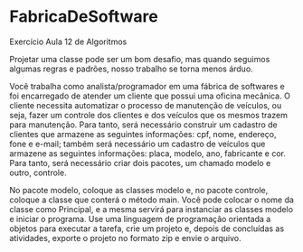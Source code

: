 # FabricaDeSoftware
Exercício Aula 12 de Algoritmos

Projetar uma classe pode ser um bom desafio, mas quando seguimos algumas regras e padrões, nosso trabalho se torna menos árduo.

Você trabalha como analista/programador em uma fábrica de softwares e foi encarregado de atender um cliente que possui uma oficina mecânica. O cliente necessita automatizar o processo de manutenção de veículos, ou seja, fazer um controle dos clientes e dos veículos que os mesmos trazem para manutenção. Para tanto, será necessário construir um cadastro de clientes que armazene as seguintes informações: cpf, nome, endereço, fone e e-mail; também será necessário um cadastro de veículos que armazene as seguintes informações: placa, modelo, ano, fabricante e cor. Para tanto, será necessário criar dois pacotes, um chamado modelo e outro, controle.

No pacote modelo, coloque as classes modelo e, no pacote controle, coloque a classe que conterá o método main. Você pode colocar o nome da classe como Principal, e a mesma servirá para instanciar as classes modelo e iniciar o programa. Use uma linguagem de programação orientada a objetos para executar a tarefa, crie um projeto e, depois de concluídas as atividades, exporte o projeto no formato zip e envie o arquivo.
